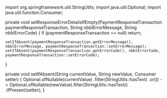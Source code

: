 import org.springframework.util.StringUtils;
import java.util.Optional;
import java.util.function.Consumer;

private void setResponseErrorDetailsIfEmpty(PaymentResponseTransaction paymentResponseTransaction,
                                            String nbblErrorMessage, String nbblErrorCode) {
    if (paymentResponseTransaction == null) return;

    setIfAbsent(paymentResponseTransaction.getErrorMessage(), nbblErrorMessage, paymentResponseTransaction::setErrorMessage);
    setIfAbsent(paymentResponseTransaction.getErrorCode(), nbblErrorCode, paymentResponseTransaction::setErrorCode);
}

private void setIfAbsent(String currentValue, String newValue, Consumer<String> setter) {
    Optional.ofNullable(currentValue)
            .filter(StringUtils::hasText)
            .or(() -> Optional.ofNullable(newValue).filter(StringUtils::hasText))
            .ifPresent(setter);
}
